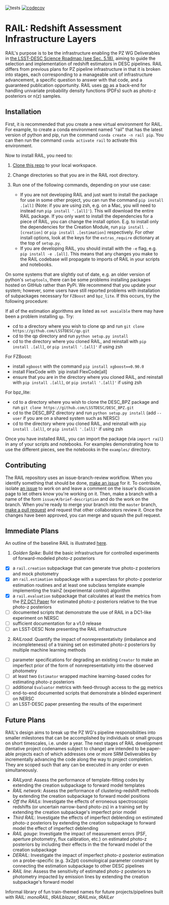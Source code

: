 ![tests](https://github.com/LSSTDESC/BlendingToolKit/workflows/tests/badge.svg)
[![codecov](https://codecov.io/gh/LSSTDESC/RAIL/branch/master/graph/badge.svg)](https://codecov.io/gh/LSSTDESC/RAIL)

# RAIL: Redshift Assessment Infrastructure Layers

RAIL's purpose is to be the infrastructure enabling the PZ WG Deliverables in [the LSST-DESC Science Roadmap (see Sec. 5.18)](https://lsstdesc.org/assets/pdf/docs/DESC_SRM_latest.pdf), aiming to guide the selection and implementation of redshift estimators in DESC pipelines.
RAIL differs from previous plans for PZ pipeline infrastructure in that it is broken into stages, each corresponding to a manageable unit of infrastructure advancement, a specific question to answer with that code, and a guaranteed publication opportunity.
RAIL uses [qp](https://github.com/LSSTDESC/qp) as a back-end for handling univariate probability density functions (PDFs) such as photo-z posteriors or n(z) samples.

## Installation

First, it is recommended that you create a new virtual environment for RAIL.
For example, to create a conda environment named "rail" that has the latest version of python and pip, run the command `conda create -n rail pip`.
You can then run the command `conda activate rail` to activate this environment.

Now to install RAIL, you need to:
1. [Clone this repo](https://docs.github.com/en/github/creating-cloning-and-archiving-repositories/cloning-a-repository-from-github/cloning-a-repository) to your local workspace.
2. Change directories so that you are in the RAIL root directory.
3. Run one of the following commands, depending on your use case:

    - If you are not developing RAIL and just want to install the package for use in some other project, you can run the command `pip install .[all]` (Note: if you are using zsh, e.g. on a Mac, you will need to instead run `pip install '.[all]'`). This will download the entire RAIL package. 
    If you only want to install the dependencies for a piece of RAIL, you can change the install option. E.g. to install only the dependencies for the Creation Module, run `pip install .[creation]` or `pip install .[estimation]` respectively. For other install options, look at the keys for the `extras_require` dictionary at the top of `setup.py`.
    - If you are developing RAIL, you should install with the `-e` flag, e.g. `pip install -e .[all]`. This means that any changes you make to the RAIL codebase will propagate to imports of RAIL in your scripts and notebooks.

On some systems that are slightly out of date, e.g. an older version of python's `setuptools`, there can be some problems installing packages hosted on GitHub rather than PyPi.  We recommend that you update your system; however, some users have still reported problems with installation of subpackages necessary for `FZBoost` and `bpz_lite`.  If this occurs, try the following procedure:

If all of the estimation algorithms are listed as `not avaialble` there may have been a problem installing `qp`.  Try:
- cd to a directory where you wish to clone qp and run `git clone https://github.com/LSSTDESC/qp.git`
- cd to the qp directory and run `python setup.py install`
- cd to the directory where you cloned RAIL, and reinstall with `pip install .[all]`, or `pip install '.[all]'` if using zsh

For FZBoost:
- install `xgboost` with the command `pip install xgboost==0.90.0`
- install FlexCode with `pip install FlexCode[all]
- ensure that you are in the directory where you cloned RAIL, and reinstall with `pip install .[all]`, or `pip install '.[all]'` if using zsh

For bpz_lite:
- cd to a directory where you wish to clone the DESC_BPZ package and run `git clone https://github.com/LSSTDESC/DESC_BPZ.git`
- cd to the DESC_BPZ directory and run `python setup.py install` (add `--user` if you are on a shared system such as NERSC)
- cd to the directory where you cloned RAIL, and reinstall with `pip install .[all]`, or `pip install '.[all]'` if using zsh

Once you have installed RAIL, you can import the package (via `import rail`) in any of your scripts and notebooks.
For examples demonstrating how to use the different pieces, see the notebooks in the `examples/` directory.


## Contributing

The RAIL repository uses an issue-branch-review workflow.
When you identify something that should be done, [make an issue](https://github.com/LSSTDESC/RAIL/issues/new) for it.
To contribute, isolate [an issue](https://github.com/LSSTDESC/RAIL/issues) to work on and leave a comment on the issue's discussion page to let others know you're working on it.
Then, make a branch with a name of the form `issue/#/brief-description` and do the work on the branch.
When you're ready to merge your branch into the `master` branch, [make a pull request](https://github.com/LSSTDESC/RAIL/compare) and request that other collaborators review it.
Once the changes have been approved, you can merge and squash the pull request.

## Immediate Plans

An outline of the baseline RAIL is illustrated [here](https://docs.google.com/drawings/d/1or8xyBqLkpc_4_Cr-ROSA3F7fBm3RMRnRzytorw_FYM/edit?usp=sharing).
1. _Golden Spike_: Build the basic infrastructure for controlled experiments of forward-modeled photo-z posteriors
- [X] a `rail.creation` subpackage that can generate true photo-z posteriors and mock photometry
- [X] an `rail.estimation` subpackage with a superclass for photo-z posterior estimation routines and at least one subclass template example implementing the trainZ (experimental control) algorithm
- [X] a `rail.evaluation` subpackage that calculates at least the metrics from the [PZ DC1 Paper](https://github.com/LSSTDESC/PZDC1paper) for estimated photo-z posteriors relative to the true photo-z posteriors
- [ ] documented scripts that demonstrate the use of RAIL in a DC1-like experiment on NERSC
- [ ] sufficient documentation for a v1.0 release
- [ ] an LSST-DESC Note presenting the RAIL infrastructure
2. _RAILroad_: Quantify the impact of nonrepresentativity (imbalance and incompleteness) of a training set on estimated photo-z posteriors by multiple machine learning methods
- [ ] parameter specifications for degrading an existing `Creator` to make an imperfect prior of the form of nonrepresentativity into the observed photometry
- [ ] at least two `Estimator` wrapped machine learning-based codes for estimating photo-z posteriors
- [ ] additional `Evaluator` metrics with feed-through access to the [qp](https://github.com/LSSTDESC/qp) metrics
- [ ] end-to-end documented scripts that demonstrate a blinded experiment on NERSC
- [ ] an LSST-DESC paper presenting the results of the experiment

## Future Plans

RAIL's design aims to break up the PZ WG's pipeline responsibilities into smaller milestones that can be accomplished by individuals or small groups on short timescales, i.e. under a year.
The next stages of RAIL development (tentative project codenames subject to change) are intended to be paper-able projects each of which addresses one or more SRM Deliverables by incrementally advancing the code along the way to project completion.
They are scoped such that any can be executed in any order or even simultaneously.
* _RAILyard_: Assess the performance of template-fitting codes by extending the creation subpackage to forward model templates
* _RAIL network_: Assess the performance of clustering-redshift methods by extending the creation subpackage to forward model positions
* _Off the RAILs_: Investigate the effects of erroneous spectroscopic redshifts (or uncertain narrow-band photo-zs) in a training set by extending the creation subpackage's imperfect prior model
* _Third RAIL_: Investigate the effects of imperfect deblending on estimated photo-z posteriors by extending the creation subpackage to forward model the effect of imperfect deblending
* _RAIL gauge_: Investigate the impact of measurement errors (PSF, aperture photometry, flux calibration, etc.) on estimated photo-z posteriors by including their effects in the the forward model of the creation subpackage
* _DERAIL_: Investigate the impact of imperfect photo-z posterior estimation on a probe-specific (e.g. 3x2pt) cosmological parameter constraint by connecting the estimation subpackage to other DESC pipelines
* _RAIL line_: Assess the sensitivity of estimated photo-z posteriors to photometry impacted by emission lines by extending the creation subpackage's forward model

Informal library of fun train-themed names for future projects/pipelines built with RAIL: _monoRAIL_, _tRAILblazer_, _tRAILmix_, _tRAILer_
